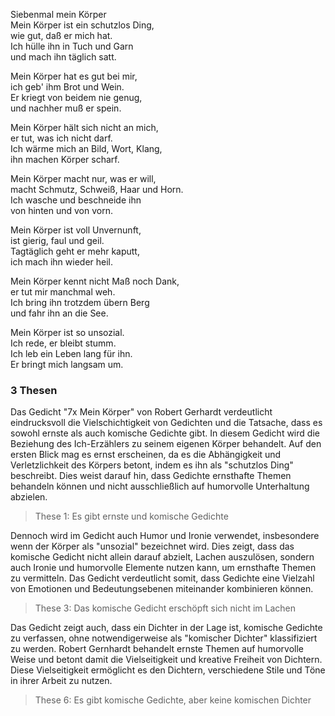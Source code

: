 Siebenmal mein Körper\
Mein Körper ist ein schutzlos Ding,\
wie gut, daß er mich hat.\
Ich hülle ihn in Tuch und Garn\
und mach ihn täglich satt.

Mein Körper hat es gut bei mir,\
ich geb' ihm Brot und Wein.\
Er kriegt von beidem nie genug,\
und nachher muß er spein.

Mein Körper hält sich nicht an mich,\
er tut, was ich nicht darf.\
Ich wärme mich an Bild, Wort, Klang,\
ihn machen Körper scharf.

Mein Körper macht nur, was er will,\
macht Schmutz, Schweiß, Haar und Horn.\
Ich wasche und beschneide ihn\
von hinten und von vorn.

Mein Körper ist voll Unvernunft,\
ist gierig, faul und geil.\
Tagtäglich geht er mehr kaputt,\
ich mach ihn wieder heil.

Mein Körper kennt nicht Maß noch Dank,\
er tut mir manchmal weh.\
Ich bring ihn trotzdem übern Berg\
und fahr ihn an die See.

Mein Körper ist so unsozial.\
Ich rede, er bleibt stumm.\
Ich leb ein Leben lang für ihn.\
Er bringt mich langsam um.

### 3 Thesen
Das Gedicht "7x Mein Körper" von Robert Gerhardt verdeutlicht eindrucksvoll die Vielschichtigkeit von Gedichten und die Tatsache, dass es sowohl ernste als auch komische Gedichte gibt. In diesem Gedicht wird die Beziehung des Ich-Erzählers zu seinem eigenen Körper behandelt. Auf den ersten Blick mag es ernst erscheinen, da es die Abhängigkeit und Verletzlichkeit des Körpers betont, indem es ihn als "schutzlos Ding" beschreibt. Dies weist darauf hin, dass Gedichte ernsthafte Themen behandeln können und nicht ausschließlich auf humorvolle Unterhaltung abzielen.

> These 1: Es gibt ernste und komische Gedichte

Dennoch wird im Gedicht auch Humor und Ironie verwendet, insbesondere wenn der Körper als "unsozial" bezeichnet wird. Dies zeigt, dass das komische Gedicht nicht allein darauf abzielt, Lachen auszulösen, sondern auch Ironie und humorvolle Elemente nutzen kann, um ernsthafte Themen zu vermitteln. Das Gedicht verdeutlicht somit, dass Gedichte eine Vielzahl von Emotionen und Bedeutungsebenen miteinander kombinieren können.

> These 3: Das komische Gedicht erschöpft sich nicht im Lachen

Das Gedicht zeigt auch, dass ein Dichter in der Lage ist, komische Gedichte zu verfassen, ohne notwendigerweise als "komischer Dichter" klassifiziert zu werden. Robert Gernhardt behandelt ernste Themen auf humorvolle Weise und betont damit die Vielseitigkeit und kreative Freiheit von Dichtern. Diese Vielseitigkeit ermöglicht es den Dichtern, verschiedene Stile und Töne in ihrer Arbeit zu nutzen.

> These 6: Es gibt komische Gedichte, aber keine komischen Dichter